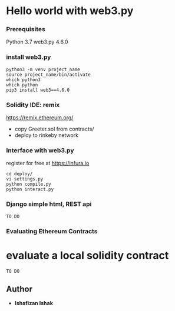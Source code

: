 # Hello world with web3.py
### Prerequisites
Python 3.7
web3.py 4.6.0

### install web3.py
```
python3 -m venv project_name
source project_name/bin/activate
which python3
which python
pip3 install web3==4.6.0
```

### Solidity IDE: remix
https://remix.ethereum.org/
- copy Greeter.sol from contracts/
- deploy to rinkeby network

### Interface with web3.py
register for free at https://infura.io
```
cd deploy/
vi settings.py
python compile.py
python interact.py
```

### Django simple html, REST api
```
TO DO
```

### Evaluating Ethereum Contracts
# evaluate a local solidity contract
```
TO DO
```

## Author
* **Ishafizan Ishak**



